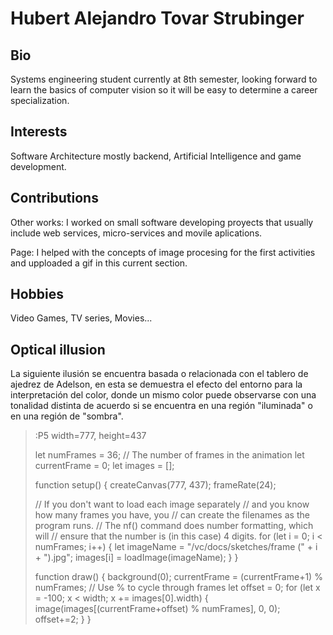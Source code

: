 # Hubert Alejandro Tovar Strubinger

## Bio

Systems engineering student currently at 8th semester, looking forward to learn
the basics of computer vision so it will be easy to determine a career specialization.

## Interests

Software Architecture mostly backend, Artificial Intelligence
and game development.

## Contributions

Other works: I worked on small software developing proyects that usually include
web services, micro-services and movile aplications.

Page: I helped with the concepts of image procesing for the first activities and
upploaded a gif in this current section.

## Hobbies

Video Games, TV series, Movies...

## Optical illusion

La siguiente ilusión se encuentra basada o relacionada con el tablero de ajedrez de Adelson, en esta se demuestra el efecto del entorno para la interpretación del color, donde un mismo color puede observarse con una tonalidad distinta de acuerdo si se encuentra en una región "iluminada" o en una región de "sombra".

> :P5 width=777, height=437
> 
>  let numFrames = 36;  // The number of frames in the animation
> let currentFrame = 0;
> let images = [];
>    
> function setup() {
>   createCanvas(777, 437);
>   frameRate(24);
>  
>   // If you don't want to load each image separately
>   // and you know how many frames you have, you
>   // can create the filenames as the program runs.
>   // The nf() command does number formatting, which will
>   // ensure that the number is (in this case) 4 digits.
>   for (let i = 0; i < numFrames; i++) {
>     let imageName = "/vc/docs/sketches/frame (" + i + ").jpg";
>     images[i] = loadImage(imageName);
>   }
> } 
> 
> function draw() { 
>   background(0);
>   currentFrame = (currentFrame+1) % numFrames;  // Use % to cycle through frames
>   let offset = 0;
>   for (let x = -100; x < width; x += images[0].width) { 
>     image(images[(currentFrame+offset) % numFrames], 0, 0);
>     offset+=2;
>   }
> }

